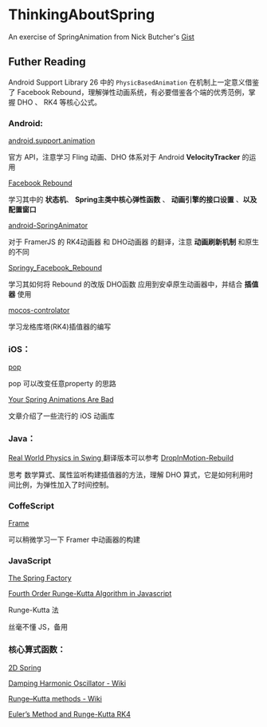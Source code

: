 # ThinkingAboutSpring
An exercise of SpringAnimation from Nick Butcher's [Gist](https://gist.github.com/nickbutcher/7fdce476aaa589680cdd626d78e3149d)

## Futher Reading

Android Support Library 26 中的 `PhysicBasedAnimation` 在机制上一定意义借鉴了 Facebook Rebound，理解弹性动画系统，有必要借鉴各个端的优秀范例，掌握 DHO 、 RK4 等核心公式。

### Android:

[android.support.animation](https://developer.android.com/reference/android/support/animation/package-summary.html)

官方 API，注意学习 Fling 动画、DHO 体系对于 Android **VelocityTracker** 的运用

[Facebook Rebound](http://facebook.github.io/rebound/)

学习其中的 **状态机**、 **Spring主类中核心弹性函数** 、 **动画引擎的接口设置** 、**以及配置窗口**

[android-SpringAnimator](https://github.com/unixzii/android-SpringAnimator)

对于 FramerJS 的 RK4动画器 和 DHO动画器 的翻译，注意 **动画刷新机制** 和原生的不同

[Springy_Facebook_Rebound](https://github.com/SalmanZach/Springy_Facebook_Rebound)

学习其如何将 Rebound 的改版 DHO函数 应用到安卓原生动画器中，并结合 **插值器** 使用

[mocos-controlator](https://github.com/marcioapaiva/mocos-controlator)

学习龙格库塔(RK4)插值器的编写

### iOS：

[pop](https://github.com/facebook/pop)

pop 可以改变任意property 的思路

[Your Spring Animations Are Bad](https://medium.com/@flyosity/your-spring-animations-are-bad-and-it-s-probably-apple-s-fault-784932e51733)

文章介绍了一些流行的 iOS 动画库

### Java：

[Real World Physics in Swing ](http://jroller.com/gfx/entry/real_world_physics_in_swing) 翻译版本可以参考 [DropInMotion-Rebuild](https://github.com/MartinRGB/DropInMotion-Rebuild)

思考 数学算式、属性监听构建插值器的方法，理解 DHO 算式，它是如何利用时间比例，为弹性加入了时间控制。

### CoffeScript

[Frame](https://github.com/koenbok/Framer/tree/master/framer/Animators)

可以稍微学习一下 Framer 中动画器的构建

### JavaScript

[The Spring Factory](https://medium.com/analytic-animations/the-spring-factory-4c3d988e7129)

[Fourth Order Runge-Kutta Algorithm in Javascript](http://mtdevans.com/2013/05/fourth-order-runge-kutta-algorithm-in-javascript-with-demo/)

Runge-Kutta 法

丝毫不懂 JS，备用

### 核心算式函数：

[2D Spring](https://www.myphysicslab.com/springs/2d-spring-en.html)

[Damping Harmonic Oscillator - Wiki](https://en.wikipedia.org/wiki/Harmonic_oscillator)

[Runge–Kutta methods - Wiki](https://en.wikipedia.org/wiki/Runge%E2%80%93Kutta_methods)

[Euler’s Method and Runge-Kutta RK4](http://www.intmath.com/blog/mathematics/eulers-method-runge-kutta-rk4-10117)

